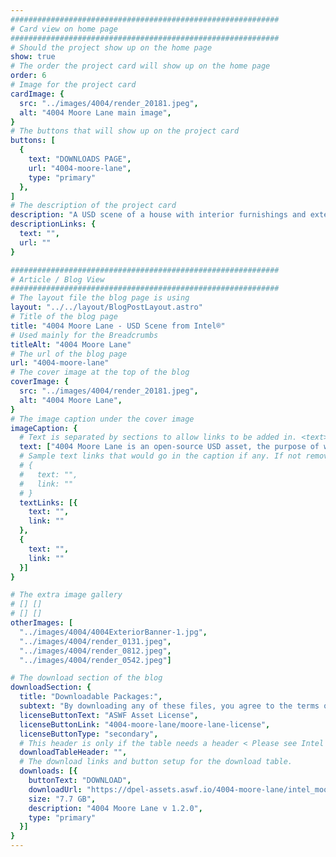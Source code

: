 ```yaml
---
############################################################
# Card view on home page
############################################################
# Should the project show up on the home page
show: true
# The order the project card will show up on the home page
order: 6
# Image for the project card
cardImage: {
  src: "../images/4004/render_20181.jpeg",
  alt: "4004 Moore Lane main image",
}
# The buttons that will show up on the project card
buttons: [
  {
    text: "DOWNLOADS PAGE",
    url: "4004-moore-lane",
    type: "primary"
  },
]
# The description of the project card
description: "A USD scene of a house with interior furnishings and exterior landscape, built to demonstrate typical problem areas for ray tracing renderers, such as narrow openings and recessed light sources."
descriptionLinks: {
  text: "",
  url: ""
}

############################################################
# Article / Blog View
############################################################
# The layout file the blog page is using
layout: "../../layout/BlogPostLayout.astro"
# Title of the blog page
title: "4004 Moore Lane - USD Scene from Intel®"
# Used mainly for the Breadcrumbs
titleAlt: "4004 Moore Lane"
# The url of the blog page
url: "4004-moore-lane"
# The cover image at the top of the blog
coverImage: {
  src: "../images/4004/render_20181.jpeg",
  alt: "4004 Moore Lane",
}
# The image caption under the cover image
imageCaption: {
  # Text is separated by sections to allow links to be added in. <text> <link> <text>
  text: ["4004 Moore Lane is an open-source USD asset, the purpose of which is to provide a fully composed, high-quality scene for the purpose of testing various visual computing issues. The house itself was wrapped around a number of typical problem areas for light transport and noise sampling. Thin openings in exterior walls, recessed area light sources, deeply shadowed corners, and high-frequency details are all “stops” on the tour of issues around the house interior. The exterior landscape surrounding the house consisted of a relatively simple ecosystem of instanced plants which could provide some additional levels of complexity. In addition to the geometry itself being designed to exacerbate some typical issues, the USD structure itself was created for several layers of testing.",],
  # Sample text links that would go in the caption if any. If not remove them like this:
  # {
  #   text: "",
  #   link: ""
  # }
  textLinks: [{
    text: "",
    link: ""
  },
  {
    text: "",
    link: ""
  }]
}

# The extra image gallery
# [] []
# [] []
otherImages: [
  "../images/4004/4004ExteriorBanner-1.jpg",
  "../images/4004/render_0131.jpeg",
  "../images/4004/render_0812.jpeg",
  "../images/4004/render_0542.jpeg"]

# The download section of the blog
downloadSection: {
  title: "Downloadable Packages:",
  subtext: "By downloading any of these files, you agree to the terms of the license linked below.",
  licenseButtonText: "ASWF Asset License",
  licenseButtonLink: "4004-moore-lane/moore-lane-license",
  licenseButtonType: "secondary",
  # This header is only if the table needs a header < Please see Intel page for example of that >
  downloadTableHeader: "",
  # The download links and button setup for the download table.
  downloads: [{
    buttonText: "DOWNLOAD",
    downloadUrl: "https://dpel-assets.aswf.io/4004-moore-lane/intel_mooreLane_v1_2_0.zip",
    size: "7.7 GB",
    description: "4004 Moore Lane v 1.2.0",
    type: "primary"
  }]
}
---
```

